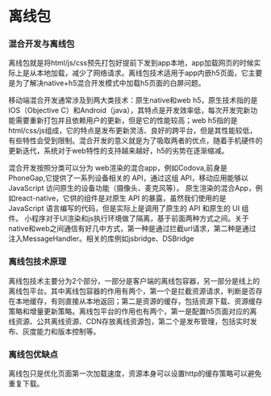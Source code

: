 # 离线包

### 混合开发与离线包
离线包就是将html/js/css预先打包好提前下发到app本地，app加载网页的时候实际上是从本地加载，减少了网络请求。离线包技术适用于app内嵌h5页面，它主要是为了解决native+h5混合开发模式中加载h5页面的白屏问题。

移动端混合开发通常涉及到两大类技术：原生native和web h5，原生技术指的是IOS（Objective C）和Android（java），其特点是开发效率低，每次开发完新功能需要重新打包并且依赖用户的更新，但是它的性能较高；web h5指的是html/css/js组成，它的特点是发布更新灵活、良好的跨平台，但是其性能较低，有些特性会受到限制。混合开发的意义就是为了吸取两者的优点，随着手机硬件的更新迭代，系统对于web特性的支持越来越好，h5的劣势在逐渐缩减。

混合开发按照分类可以分为
web渲染的混合app，例如Codova,前身是PhoneGap,它提供了一系列设备相关的 API，通过这组 API，移动应用能够以 JavaScript 访问原生的设备功能（摄像头、麦克风等）。
原生渲染的混合App，例如react-native，它供的组件是对原生 API 的暴露，虽然我们使用的是 JavaScript 语言编写的代码，但是实际上是调用了原生的 API 和原生的 UI 组件。
小程序对于UI渲染和js执行环境做了隔离，基于前面两种方式之间。关于native和web之间通信有好几中方式，第一种是通过拦截url请求，第二种是通过注入MessageHandler。相关的库例如jsbridge、DSBridge

### 离线包技术原理
离线包技术主要分为2个部分，一部分是客户端的离线包容器，另一部分是线上的离线包平台。其中离线包容器的作用有两个，第一个是拦截资源请求，判断是否存在本地缓存，有则直接从本地返回；第二是资源的缓存，包括资源下载、资源缓存策略和增量更新策略。离线包平台的作用也有两个，第一是配置h5页面对应的离线资源、公共离线资源、CDN存放离线资源包，第二个是发布管理，包括实时发布、灰度能力和版本控制等。

### 离线包优缺点

离线包只是优化页面第一次加载速度，资源本身可以设置http的缓存策略可以避免重复下载。
